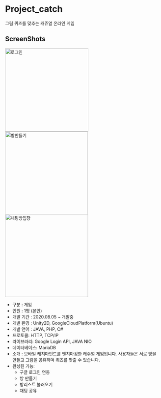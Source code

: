 # Project_catch
그림 퀴즈를 맞추는 캐쥬얼 온라인 게임


## ScreenShots

<img width="271" alt="로그인" src="https://user-images.githubusercontent.com/45758481/95828929-8e4f6c00-0d70-11eb-98c1-377063cb9763.PNG"><img width="269" alt="방만들기" src="https://user-images.githubusercontent.com/45758481/95828938-90192f80-0d70-11eb-99da-3cb9b6fd2059.PNG"><img width="270" alt="채팅방입장" src="https://user-images.githubusercontent.com/45758481/95828940-90192f80-0d70-11eb-9c68-c131dcc04f82.PNG">


- 구분 : 게임
- 인원 : 1명 (본인)
- 개발 기간 : 2020.08.05 ~ 개발중
- 개발 환경 : Unity2D, GoogleCloudPlatform(Ubuntu)
- 개발 언어 : JAVA, PHP, C#
- 프로토콜: HTTP, TCP/IP
- 라이브러리: Google Login API, JAVA NIO
- 데이터베이스: MariaDB
- 소개 : 모바일 캐치마인드를 벤치마킹한 캐주얼 게임입니다. 사용자들은 서로 방을 만들고 그림을 공유하며 퀴즈를 맞출 수 있습니다. 
- 완성된 기능:
  * 구글 로그인 연동
  * 방 만들기
  * 방리스트 불러오기
  * 채팅 공유
  
